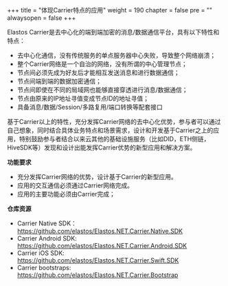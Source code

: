 +++
title = "体现Carrier特点的应用"
weight = 190
chapter = false
pre = ""
alwaysopen = false
+++

Elastos Carrier是去中心化的端到端加密的消息/数据通信平台，具有以下特性和特点：

- 去中心化通信，没有传统服务的单点服务器中心失败，导致整个网络崩溃；
- 整个Carrier网络是一个自治的网络，没有所谓的中心管理节点；
- 节点间必须先成为好友后才能相互发送消息和进行数据通信；
- 节点间端到端的数据加密通信；
- 节点间即使在不同的局域网也能够直接穿透进行消息/数据通信；
- 节点由原来的IP地址寻值变成节点ID的地址寻值；
- 具备消息/数据/Session/多路复用/端口转换等配套接口

基于Carrier以上的特性，充分发挥Carrier网络的去中心化优势，参与者可以通过自己想象，同时结合具体业务特点和场景需求，设计和开发基于Carrier之上的应用，特别鼓励参与者结合以来云其他的基础设施服务（比如DID，ETH侧链，HiveSDK等）发现和设计出能发挥Carrier优势的新型应用和解决方案。

**功能要求**

- 充分发挥Carrier网络的优势，设计基于Carrier的新型应用。
- 应用的交互通信必须通过Carrier网络完成。
- 应用的主要功能必须由Carrier完成；

**仓库资源**

- Carrier Native SDK：https://github.com/elastos/Elastos.NET.Carrier.Native.SDK
- Carrier Android SDK: https://github.com/elastos/Elastos.NET.Carrier.Android.SDK
- Carrier iOS SDK: https://github.com/elastos/Elastos.NET.Carrier.Swift.SDK
- Carrier bootstraps: https://github.com/elastos/Elastos.NET.Carrier.Bootstrap

